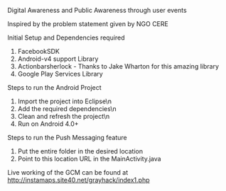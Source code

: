 Digital Awareness and Public Awareness through user events

Inspired by the problem statement given by NGO CERE

Initial Setup and Dependencies required

1. FacebookSDK
2. Android-v4 support Library
3. Actionbarsherlock - Thanks to Jake Wharton for this amazing library
4. Google Play Services Library

Steps to run the Android Project

1. Import the project into Eclipse\n
2. Add the required dependencies\n
3. Clean and refresh the project\n
4. Run on Android 4.0+

Steps to run the Push Messaging feature

1. Put the entire folder in the desired location
2. Point to this location URL in the MainActivity.java

Live working of the GCM can be found at http://instamaps.site40.net/grayhack/index1.php

